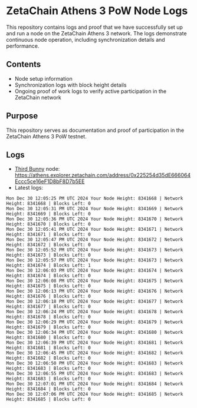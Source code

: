 # ZetaChain Athens 3 PoW Node Logs
This repository contains logs and proof that we have successfully set up and run a node on the ZetaChain Athens 3 network. The logs demonstrate continuous node operation, including synchronization details and performance.

## Contents
- Node setup information
- Synchronization logs with block height details
- Ongoing proof of work logs to verify active participation in the ZetaChain network

## Purpose
This repository serves as documentation and proof of participation in the ZetaChain Athens 3 PoW testnet.

## Logs

- [Third Bunny](https://thirdbunny.xyz/) node: https://athens.explorer.zetachain.com/address/0x225254d35dE666064Eccc5ce16eF1D8bF8D7b5EE
- Latest logs:
```
Mon Dec 30 12:05:25 PM UTC 2024 Your Node Height: 8341668 | Network Height: 8341668 | Blocks Left: 0
Mon Dec 30 12:05:31 PM UTC 2024 Your Node Height: 8341669 | Network Height: 8341669 | Blocks Left: 0
Mon Dec 30 12:05:36 PM UTC 2024 Your Node Height: 8341670 | Network Height: 8341670 | Blocks Left: 0
Mon Dec 30 12:05:41 PM UTC 2024 Your Node Height: 8341671 | Network Height: 8341671 | Blocks Left: 0
Mon Dec 30 12:05:47 PM UTC 2024 Your Node Height: 8341672 | Network Height: 8341672 | Blocks Left: 0
Mon Dec 30 12:05:52 PM UTC 2024 Your Node Height: 8341673 | Network Height: 8341673 | Blocks Left: 0
Mon Dec 30 12:05:57 PM UTC 2024 Your Node Height: 8341673 | Network Height: 8341674 | Blocks Left: 1
Mon Dec 30 12:06:03 PM UTC 2024 Your Node Height: 8341674 | Network Height: 8341674 | Blocks Left: 0
Mon Dec 30 12:06:08 PM UTC 2024 Your Node Height: 8341675 | Network Height: 8341675 | Blocks Left: 0
Mon Dec 30 12:06:13 PM UTC 2024 Your Node Height: 8341676 | Network Height: 8341676 | Blocks Left: 0
Mon Dec 30 12:06:18 PM UTC 2024 Your Node Height: 8341677 | Network Height: 8341677 | Blocks Left: 0
Mon Dec 30 12:06:24 PM UTC 2024 Your Node Height: 8341678 | Network Height: 8341678 | Blocks Left: 0
Mon Dec 30 12:06:29 PM UTC 2024 Your Node Height: 8341679 | Network Height: 8341679 | Blocks Left: 0
Mon Dec 30 12:06:34 PM UTC 2024 Your Node Height: 8341680 | Network Height: 8341680 | Blocks Left: 0
Mon Dec 30 12:06:39 PM UTC 2024 Your Node Height: 8341681 | Network Height: 8341681 | Blocks Left: 0
Mon Dec 30 12:06:45 PM UTC 2024 Your Node Height: 8341682 | Network Height: 8341682 | Blocks Left: 0
Mon Dec 30 12:06:50 PM UTC 2024 Your Node Height: 8341683 | Network Height: 8341683 | Blocks Left: 0
Mon Dec 30 12:06:55 PM UTC 2024 Your Node Height: 8341683 | Network Height: 8341683 | Blocks Left: 0
Mon Dec 30 12:07:01 PM UTC 2024 Your Node Height: 8341684 | Network Height: 8341684 | Blocks Left: 0
Mon Dec 30 12:07:06 PM UTC 2024 Your Node Height: 8341685 | Network Height: 8341685 | Blocks Left: 0
```

